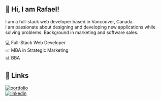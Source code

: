 ## 🚀 Hi, I am Rafael!

I am a full-stack web developer based in Vancouver, Canada. <br/>
I am passionate about designing and developing new applications while solving problems.
Background in marketing and software sales.

💻 Full-Stack Web Developer <br/>
📈 MBA in Strategic Marketing <br/>
📊 BBA <br/>


## 🔗 Links
[![portfolio](https://img.shields.io/badge/my_portfolio-000?style=for-the-badge&logo=ko-fi&logoColor=white)](https://www.rafnobrega.com/)
<br/>
[![linkedin](https://img.shields.io/badge/linkedin-0A66C2?style=for-the-badge&logo=linkedin&logoColor=white)](https://www.linkedin.com/in/rafnobrega/)





